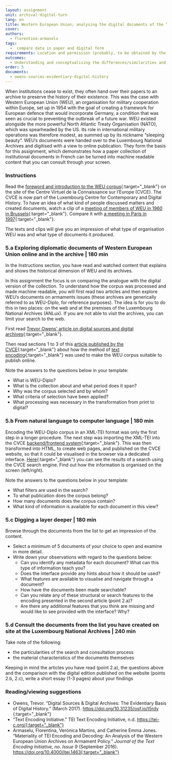 ```yaml
---
layout: assignment
unit: archival-digital-turn
lang: en
title: Western European Union; analysing the digital documents of the “sleeping beauty”    
cover:
authors: 
  - florentina-armaselu
tags:
  -  compare data in paper and digital form
requirements: Location and permission (probably, to be obtained by the lecturer beforehand) allowing the students to visit ANLUX and to consult the collection, Internet access to the digital edition and the related materials.
outcomes:
  - Understanding and conceptualising the differences/similarities and the factors at play in the transformation process from print to digital historical sources
order: 5
documents:
  - owens-sources-evidentiary-digital-history
---
```


When institutions cease to exist, they often hand over their papers to an archive to preserve the history of their existence. This was the case with Western European Union (WEU), an organisation for military cooperation within Europe, set up in 1954 with the goal of creating a framework for European defence that would incorporate Germany, a condition that was seen as crucial to preventing the outbreak of a future war. WEU existed alongside the more powerful North Atlantic Treaty Organisation (NATO), which was spearheaded by the US. Its role in international military operations was therefore modest, as summed up by its nickname “sleeping beauty”. WEU’s documents were handed over to the Luxembourg National Archives and digitised with a view to online publication. They form the basis for this assignment, which demonstrates how a paper collection of institutional documents in French can be turned into machine readable content that you can consult through your screen.   

<!-- more -->

<!-- briefing-student -->

### Instructions
<!-- section-contents -->

Read the [foreword and introduction to the WEU corpus](https://www.cvce.eu/en/recherche/unit-content/-/unit/72d9869d-ff72-493e-a0e3-bedb3e671faa/fe555bab-5322-410b-98e5-96469d1a7de0){:target="_blank"} on the site of the Centre Virtuel de la Connaissance sur l’Europe (CVCE). The CVCE is now part of the Luxembourg Centre for Contemporary and Digital History. To have an idea of what kind of people discussed matters and created documents, watch a clip of a [meeting of members of WEU in 1960 in Brussels](http://ec.europa.eu/avservices/play.cfm?ref=I001677&lg=MUE&sublg=none&autoplay=false){:target="_blank"}. Compare it with [a meeting in Paris in 1997](https://www.youtube.com/watch?v=iFjISWWzZUY){:target="_blank"}.

The texts and clips will give you an impression of what type of organisation WEU was and what type of documents it produced.

<!-- section -->

### 5.a Exploring diplomatic documents of Western European Union online and in the archive | 180 min
<!-- section-contents -->

In the Instructions section, you have read and watched content that explains and shows the historical dimension of WEU and its archives.

In this assignment the focus is on comparing the analogue with the digital version of the collection. To understand how the corpus was processed and made machine readable, you will first read two articles and then explore WEU’s documents on armaments issues (these archives are generically referred to as WEU-Diplo, for reference purposes). The idea is for you to do this in two places: on the web and at the premises of the Luxembourg National Archives (ANLux). If you are not able to visit the archives, you can limit your search to the web. 

First read [Trevor Owens’ article on digital sources and digital archives](http://www.trevorowens.org/2015/12/digital-sources-digital-archives-the-evidentiary-basis-of-digital-history-draft/){:target="_blank"}.

Then read sections 1 to 3 of this [article published by the CVCE](https://journals.openedition.org/jtei/1463#tocto2n1){:target="_blank"} about how the method of [text encoding](http://www.tei-c.org){:target="_blank"} was used to make the WEU corpus suitable to publish online.   

Note the answers to the questions below in your template:
- What is WEU-Diplo?
- What is the collection about and what period does it span?
- Why was the corpus selected and by whom?
- What criteria of selection have been applied?
- What processing was necessary in the transformation from print to digital?

<!-- section -->

### 5.b From natural language to computer language | 180 min
<!-- section-contents -->

Encoding the WEU-Diplo corpus in an XML-TEI format was only the first step in a longer procedure. The next step was importing the XML-TEI into the CVCE [backend/frontend system](https://www.youtube.com/watch?v=LzL4I4Pt7GU){:target="_blank"}. This was then transformed into HTML, to create web pages, and published on the CVCE website, so that it could be visualised in the browser via a dedicated interface. [Here](https://www.cvce.eu/en/search?q=*&format=tei%2Bxml&publication=e7c423ed-a376-4a57-a415-f8519344e558){:target="_blank"} you can see the results of a search using the CVCE search engine. Find out how the information is organised on the screen (left/right).

Note the answers to the questions below in your template:
- What filters are used in the search?
- To what publication does the corpus belong?
- How many documents does the corpus contain?
- What kind of information is available for each document in this view?

<!-- section -->

### 5.c Digging a layer deeper | 180 min
<!-- section-contents -->

Browse through the documents from the list to get an impression of the content.
- Select a minimum of 5 documents of your choice to open and examine in more detail.
- Write down your observations with regard to the questions below:
  - Can you identify any metadata for each document? What can this type of information teach you?
  - Does the interface provide any hints about how it should be used?
  - What features are available to visualise and navigate through a document?
  - How have the documents been made searchable?
  - Can you relate any of these structural or search features to the encoding presented in the second article (point 2.a)?
  - Are there any additional features that you think are missing and would like to see provided with the interface? Why?

<!-- section -->

### 5.d Consult the documents from the list you have created on site at the Luxembourg National Archives | 240 min
<!-- section-contents -->

Take note of the following:
- the particularities of the search and consultation process
- the material characteristics of the documents themselves

Keeping in mind the articles you have read (point 2.a), the questions above and the comparison with the digital edition published on the website (points 2.b, 2.c), write a short essay (1-3 pages) about your findings

<!-- section -->

### Reading/viewing suggestions
<!-- section-contents -->

- Owens, Trevor. “Digital Sources & Digital Archives: The Evidentiary Basis of Digital History.” (March 2017). https://doi.org/10.31235/osf.io/t5rdy {:target="_blank"}
- “Text Encoding Initiative.” TEI Text Encoding Initiative, n.d. https://tei-c.org/{:target="_blank"}
- Armaselu, Florentina, Verónica Martins, and Catherine Emma Jones. “Materiality of TEI Encoding and Decoding: An Analysis of the Western European Union Archives on Armament Policy.” _Journal of the Text Encoding Initiative, no. Issue 9_ (September 2016). https://doi.org/10.4000/jtei.1463{:target="_blank"} 


<!-- briefing-teacher -->

